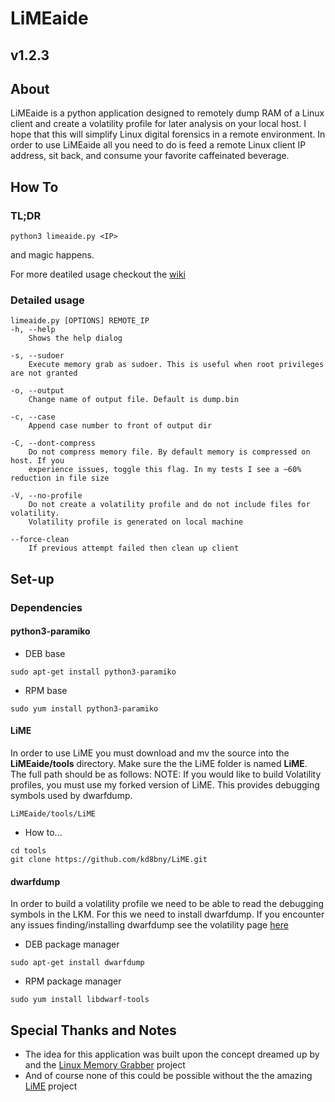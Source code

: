 # LiMEaide
## v1.2.3
## About
LiMEaide is a python application designed to remotely dump RAM of a Linux client and create a volatility profile for later analysis on your local host. I hope that this will simplify Linux digital forensics in a remote environment. In order to use LiMEaide all you need to do is feed a remote Linux client IP address, sit back, and consume your favorite caffeinated beverage.

## How To
### TL;DR
```
python3 limeaide.py <IP>
```
and magic happens.

For more deatiled usage checkout the [wiki](https://github.com/kd8bny/LiMEaide/wiki)

### Detailed usage
```
limeaide.py [OPTIONS] REMOTE_IP
-h, --help
    Shows the help dialog

-s, --sudoer
    Execute memory grab as sudoer. This is useful when root privileges are not granted

-o, --output
    Change name of output file. Default is dump.bin

-c, --case
    Append case number to front of output dir

-C, --dont-compress
    Do not compress memory file. By default memory is compressed on host. If you
    experience issues, toggle this flag. In my tests I see a ~60% reduction in file size

-V, --no-profile
    Do not create a volatility profile and do not include files for volatility.
    Volatility profile is generated on local machine

--force-clean
    If previous attempt failed then clean up client
```

## Set-up
### Dependencies
#### python3-paramiko
- DEB base
```
sudo apt-get install python3-paramiko
```

- RPM base
```
sudo yum install python3-paramiko
```
#### LiME
In order to use LiME you must download and mv the source into the **LiMEaide/tools** directory. Make sure the the LiME folder is named **LiME**. The full path should be as follows:
NOTE: If you would like to build Volatility profiles, you must use my forked version of LiME. This provides debugging symbols used by dwarfdump.
```
LiMEaide/tools/LiME
```
- How to...
```
cd tools
git clone https://github.com/kd8bny/LiME.git
```
#### dwarfdump
In order to build a volatility profile we need to be able to read the debugging symbols in the LKM. For this we need to install dwarfdump.
If you encounter any issues finding/installing dwarfdump see the volatility page [here](https://github.com/volatilityfoundation/volatility/wiki/Linux#creating-a-new-profile)
- DEB package manager
```
sudo apt-get install dwarfdump
```

- RPM package manager
```
sudo yum install libdwarf-tools
```

## Special Thanks and Notes
* The idea for this application was built upon the concept dreamed up by and the [Linux Memory Grabber](https://github.com/halpomeranz/lmg) project
* And of course none of this could be possible without the the amazing [LiME](https://github.com/504ensicsLabs/LiME) project

